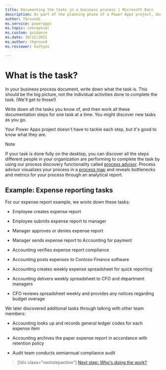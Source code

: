 ```yaml
---
title: Documenting the tasks in a business process | Microsoft Docs
description: As part of the planning phase of a Power Apps project, document all the tasks needed to perform the business process from start to finish.
author: TGrounds
ms.service: powerapps
ms.topic: conceptual
ms.custom: guidance
ms.date: 10/12/2021
ms.author: thground
ms.reviewer: kathyos

---
```


# What is the task?

In your business process document, write down what the task is. This should be
the big picture, not the individual activities done to complete the task. (We'll
get to those!)

Write down all the tasks you know of, and then work all these documentation steps
for one task at a time. You might discover new tasks as you go.

Your Power Apps project doesn't have to tackle each step, but it's good to know
what they are.

> [!NOTE]
> If your task is done fully on the desktop, you can discover all the steps 
different people in your organization are performing to complete the task by 
using our process discovery functionality called [process advisor](/power-automate/process-advisor-overview.md). 
Process advisor visualizes your process in a [process map](/power-automate/process-advisor-visualize.md) 
and reveals bottlenecks and metrics for your process through an analytical report.

## Example: Expense reporting tasks

For our expense report example, we wrote down these tasks:

- Employee creates expense report

- Employee submits expense report to manager

- Manager approves or denies expense report

- Manager sends expense report to Accounting for payment

- Accounting verifies expense report compliance

- Accounting posts expenses to Contoso Finance software

- Accounting creates weekly expense spreadsheet for quick reporting

- Accounting delivers weekly spreadsheet to CFO and department managers

- CFO reviews spreadsheet weekly and provides any notices regarding budget overage

We later discovered additional tasks through talking with other team members:

- Accounting looks up and records general ledger codes for each expense item

- Accounting archives the paper expense report in accordance with retention policy

- Audit team conducts semiannual compliance audit

> [!div class="nextstepaction"]
> [Next step: Who's doing the work?](who-is-doing-work.md)
